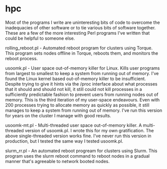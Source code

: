 hpc
===
Most of the programs I write are uninteresting bits of code to overcome the inadequacies of other software or to tie various bits of software together. These are a few of the more interesting Perl programs I've written that could be helpful to someone else.

rolling_reboot.pl - Automated reboot program for clusters using Torque. This program sets nodes offline in Torque, reboots them, and monitors the reboot process.

usoomk.pl - User space out-of-memory killer for Linux. Kills user programs from largest to smallest to keep a system from running out of memory. I've found the Linux kernel based out-of-memory killer to be insufficient. Despite trying to give it hints via the /proc interface about what processes that it should and should not kill, it still could not kill processes in a sufficiently predictable fashion to prevent users from running nodes out of memory. This is the third iteration of my user-space endeavours. Even with 200 processes trying to allocate memory as quickly as possible, it still manages to keep a system from running out of memory. I've run this version for years on the cluster I manage with good results.

usoomk-mt.pl - Multi-threaded user space out-of-memory killer. A multi-threaded version of usoomk.pl. I wrote this for my own gratification. The above single-threaded version works fine. I've never run this version in production, but I tested the same way I tested usoomk.pl.

slurm_rr.pl - An automated reboot progream for clusters using Slurm. This program uses the slurm reboot command to reboot nodes in a gradual manner that's agreeable to network booted nodes.

